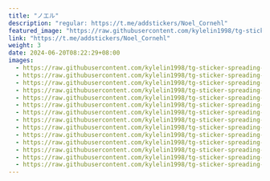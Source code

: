 ```yaml
---
title: "ノエル"
description: "regular: https://t.me/addstickers/Noel_Cornehl"
featured_image: "https://raw.githubusercontent.com/kylelin1998/tg-sticker-spreading-worldwide-images/main/img/7fa559fe-2bbc-42b0-8cee-229f78f1bcd2.jpg"
link: "https://t.me/addstickers/Noel_Cornehl"
weight: 3
date: 2024-06-20T08:22:29+08:00
images:
  - https://raw.githubusercontent.com/kylelin1998/tg-sticker-spreading-worldwide-images/main/img/7fa559fe-2bbc-42b0-8cee-229f78f1bcd2.jpg
  - https://raw.githubusercontent.com/kylelin1998/tg-sticker-spreading-worldwide-images/main/img/6795f0fe-05f7-454a-83fa-0e99e57c264b.jpg
  - https://raw.githubusercontent.com/kylelin1998/tg-sticker-spreading-worldwide-images/main/img/a21173df-5bfb-4451-a02b-89c82adc3c52.jpg
  - https://raw.githubusercontent.com/kylelin1998/tg-sticker-spreading-worldwide-images/main/img/496c5ed4-b005-4c47-96e7-f69ed3509146.jpg
  - https://raw.githubusercontent.com/kylelin1998/tg-sticker-spreading-worldwide-images/main/img/21a6eb5e-4f5d-4ace-9190-4ee091f72efc.jpg
  - https://raw.githubusercontent.com/kylelin1998/tg-sticker-spreading-worldwide-images/main/img/b4419e3b-c461-4d72-86d0-95e2121a1657.jpg
  - https://raw.githubusercontent.com/kylelin1998/tg-sticker-spreading-worldwide-images/main/img/2ca7fdab-2a18-41d9-b817-c498cc4ec4d5.jpg
  - https://raw.githubusercontent.com/kylelin1998/tg-sticker-spreading-worldwide-images/main/img/21ad010c-b018-426b-93d3-cb3e5d110fcc.jpg
  - https://raw.githubusercontent.com/kylelin1998/tg-sticker-spreading-worldwide-images/main/img/0b94dcd1-b83a-4581-933b-019fb977e041.jpg
  - https://raw.githubusercontent.com/kylelin1998/tg-sticker-spreading-worldwide-images/main/img/54ecf283-4b4a-49bb-8515-6538107b3243.jpg
  - https://raw.githubusercontent.com/kylelin1998/tg-sticker-spreading-worldwide-images/main/img/1367564f-95f4-4daf-bf99-46f3c997df1c.jpg
  - https://raw.githubusercontent.com/kylelin1998/tg-sticker-spreading-worldwide-images/main/img/3a357207-bda2-46a9-81f9-38c58453c183.jpg
  - https://raw.githubusercontent.com/kylelin1998/tg-sticker-spreading-worldwide-images/main/img/91f43b31-c11b-4f42-8f40-e04be4b9f657.jpg
  - https://raw.githubusercontent.com/kylelin1998/tg-sticker-spreading-worldwide-images/main/img/ee7d143f-1403-4291-9837-e0b97d9f1e81.jpg
---
```

